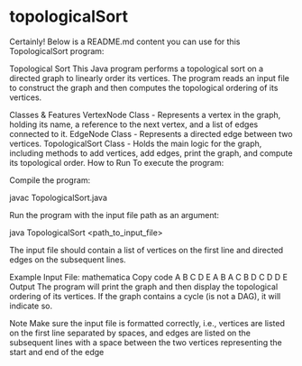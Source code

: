 # topologicalSort
Certainly! Below is a README.md content you can use for this TopologicalSort program:

Topological Sort
This Java program performs a topological sort on a directed graph to linearly order its vertices. The program reads an input file to construct the graph and then computes the topological ordering of its vertices.

Classes & Features
VertexNode Class - Represents a vertex in the graph, holding its name, a reference to the next vertex, and a list of edges connected to it.
EdgeNode Class - Represents a directed edge between two vertices.
TopologicalSort Class - Holds the main logic for the graph, including methods to add vertices, add edges, print the graph, and compute its topological order.
How to Run
To execute the program:

Compile the program:

javac TopologicalSort.java


Run the program with the input file path as an argument:

java TopologicalSort <path_to_input_file>

The input file should contain a list of vertices on the first line and directed edges on the subsequent lines.

Example Input File:
mathematica
Copy code
A B C D E
A B
A C
B D
C D
D E
Output
The program will print the graph and then display the topological ordering of its vertices. If the graph contains a cycle (is not a DAG), it will indicate so.

Note
Make sure the input file is formatted correctly, i.e., vertices are listed on the first line separated by spaces, and edges are listed on the subsequent lines with a space between the two vertices representing the start and end of the edge
